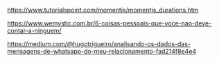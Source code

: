 https://www.tutorialspoint.com/momentjs/momentjs_durations.htm

https://www.wemystic.com.br/6-coisas-pessoais-que-voce-nao-deve-contar-a-ninguem/

https://medium.com/@hugotrigueiro/analisando-os-dados-das-mensagens-de-whatsapp-do-meu-relacionamento-fad214f8e4e4

